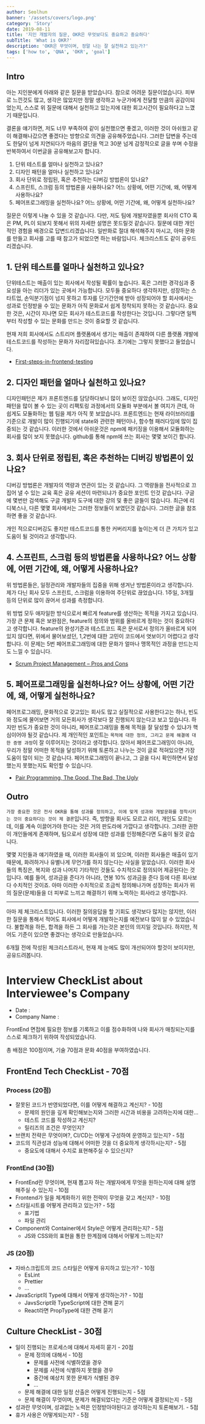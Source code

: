 ```yaml
---
author: Seolhun
banner: '/assets/covers/logo.png'
category: 'Story'
date: 2019-08-11
title: '지인 개발자의 질문, OKR은 무엇보다도 중요하고 중요하다'
subTitle: 'What is OKR?'
description: 'OKR은 무엇이며, 정말 나는 잘 실천하고 있는가?'
tags: ['how to', 'QNA', 'OKR', 'goal']
---
```


## Intro

아는 지인분에게 아래와 같은 질문을 받았습니다. 참으로 어려운 질문이었습니다. 피부로 느낀것도 많고, 생각은 많았지만 정말 생각하고 누군가에게 전달할 만큼의 공감이되었는지, 스스로 위 질문에 대해서 실천하고 있는지에 대한 회고시간이 필요하다고 느꼈기 때문입니다.

결론을 얘기하면, 저도 너무 부족하여 같이 실천했으면 좋겠고, 이러한 것이 아쉬웠고 같이 해결해나갔으면 좋겠다는 방향으로 의견을 공유해주었습니다.
그러한 답변을 주는데도 한달이 넘게 지연되다가 마음의 결단을 먹고 30분 넘게 감정적으로 글을 쑤며 수정을 반복하여서 이번글을 공유해보고자 합니다.

1. 단위 테스트를 얼마나 실천하고 있나요?
2. 디자인 패턴을 얼마나 실천하고 있나요?
3. 회사 단위로 정립된, 혹은 추천하는 디버깅 방법론이 있나요?
4. 스프린트, 스크럼 등의 방법론을 사용하나요? 어느 상황에, 어떤 기간에, 왜, 어떻게 사용하나요?
5. 페어프로그래밍을 실천하나요? 어느 상황에, 어떤 기간에, 왜, 어떻게 실천하나요?

질문은 이렇게 나눌 수 있을 것 같습니다. 다만, 저도 팀에 개발자였을뿐 회사의 CTO 혹은 PM, PL이 되보지 못해서 위의 자세한 설명은 못드릴것 같습니다. 질문에 대한 개인적인 경험을 배경으로 답변드리겠습니다.
일반화로 절대 해석해주지 마시고, 아마 문화를 만들고 회사를 고를 때 참고가 되었으면 하는 바람입니다. 체크리스트도 같이 공우드리겠습니다.

## 1. 단위 테스트를 얼마나 실천하고 있나요?

단위테스트는 매출이 있는 회사에서 작성될 확률이 높습니다. 혹은 그러한 경각심과 중요성을 아는 리더가 있는 곳에서 가능합니다. 모두들 중요하다 생각하지만, 성장하는 스타트업, 손익분기점이 넘지 못하고 투자를 단기간안에 받아 성장되어야 할 회사에서는 성과로 인정받을 수 있는 문화가 아직 문화로서 쉽게 정착되지 못하는 것 같습니다. 중요한 것은, 시간이 지나면 모든 회사가 테스트코드를 작성한다는 것입니다. 그렇다면 일찍부터 작성할 수 있는 문화를 만드는 것이 중요할 것 같습니다.

현재 저희 회사에서도 스트리머 플랫폼에서 생기는 매출이 존재하여 다른 플랫폼 개발에 테스트코드를 작성하는 문화가 자리잡혀있습니다. 초기에는 그렇지 못했다고 들었습니다.

- [First-steps-in-frontend-testing](https://medium.com/@aeh.herman/first-steps-in-frontend-testing-with-tdd-bdd-7ddab8796ad6)

## 2. 디자인 패턴을 얼마나 실천하고 있나요?

디자인패턴은 제가 프론트엔드를 담당하다보니 많이 보이진 않았습니다. 그래도, 디자인패턴을 많이 볼 수 있는 곳이 리팩토링 과정에서의 모듈화 부분에서 볼 여지가 큰데, 아쉽게도 모듈화하는 웹 팀을 제가 아직 못 보았습니다. 프론트엔드는 현재 라이브러리를 기준으로 개발이 많이 진행되기에 state와 관련한 패턴이나, 함수형 패러다임에 많이 집중되는 것 같습니다. 이러한 것에서 아쉬운것은 npm에 패키징을 이용해서 모듈화하는 회사를 많이 보지 못했습니다. github를 통해 npm에 쓰는 회사는 몇몇 보이긴 합니다.

## 3. 회사 단위로 정립된, 혹은 추천하는 디버깅 방법론이 있나요?

디버깅 방법론은 개발자의 역량과 연관이 있는 것 같습니다. 그 역량들을 전사적으로 끄집어 낼 수 있는 교육 혹은 공유 세션이 마련되냐가 중요한 포인트 인것 같습니다. 구글에 몇번만 검색해도 구글 개발자 도구에 대한 강의 및 좋은 글들이 많습니다. 최근에 리디북스나, 다른 몇몇 회사에서는 그러한 정보들이 보였던것 같습니다. 그러한 글을 참조하면 좋을 것 같습니다.

개인 적으로디버깅도 좋지만 테스트코드를 통한 커버리지를 높이는게 더 큰 가치가 있고 도움이 될 것이라고 생각합니다.

## 4. 스프린트, 스크럼 등의 방법론을 사용하나요? 어느 상황에, 어떤 기간에, 왜, 어떻게 사용하나요?

위 방법론들은, 일정관리와 개발자들의 집중을 위해 생겨난 방법론이라고 생각합니다. 제가 다닌 회사 모두 스프린트, 스크럼을 이용하여 주단위로 끊었습니다. 1주일, 3개월 등의 단위로 많이 끊어서 성과를 측정합니다.

위 방법 모두 애자일한 방식으로서 빠르게 feature를 생산하는 목적을 가지고 있습니다. 가장 큰 문제 혹은 보완점은, feature의 정의와 범위를 올바르게 정하는 것이 중요하다고 생각합니다. feature의 완성기준과 테스트코드 혹은 문서로서 정의가 올바르게 되어있지 않다면, 위에서 물어보셨던, 1,2번에 대한 고민이 코드에서 엿보이기 어렵다고 생각합니다. 이 문제는 5번 페어프로그래밍에 대한 문화가 얼마나 맹목적인 과정을 만드는지도 느낄 수 있습니다.

- [Scrum Project Management – Pros and Cons](https://www.simplilearn.com/scrum-project-management-article)

## 5. 페어프로그래밍을 실천하나요? 어느 상황에, 어떤 기간에, 왜, 어떻게 실천하나요?

페어프로그래밍, 문화적으로 갖고있는 회사도 많고 실질적으로 사용한다고는 하나, 빈도와 정도에 물어보면 거의 모든회사가 생각보다 잘 진행되지 않는다고 보고 있습니다.
하지만 빈도가 중요한 것이 아니라, 페어프로그래밍을 통해 목적을 잘 달성할 수 있냐가 핵심이어야 될것 같습니다. 제 개인적인 포인트는 `목적에 대한 정의, 그리고 문제 해결에 대한 증명 과정`이 잘 이루어지는 것이라고 생각합니다. 앉아서 페어프로그래밍이 아니라, 우리가 정말 어떠한 목적을 달성하기 위해 토론하고 나누는 것이 글로 적혀있으면 가장 도움이 많이 되는 것 같습니다. 페어프로그래밍이 끝나고, 그 글을 다시 확인하면서 달성했는지 못했는지도 확인할 수 있습니다.

- [Pair Programming, The Good, The Bad, The Ugly](https://www.acquaintsoft.com/pair-programming-good-bad-ugly/)

## Outro

`가장 중요한 것은 전사 OKR을 통해 성과를 정의하고, 이에 맞게 성과와 개발문화를 정착시키는 것이 중요하다는 것이 제 결론`입니다. 즉, 방향을 회사도 모르고 리더, 개인도 모르는데, 이를 계속 이끌어가야 한다는 것은 거의 판도라에 가깝다고 생각합니다. 그러한 권한이 개인들에게 존재하며, 팀으로서 성장에 대한 성과를 인정해준다면 도움이 될것 같습니다.

몇몇 지인들과 얘기하였을 때, 이러한 회사들이 꾀 있으며, 이러한 회사들은 매출이 있기 때문에, 화려하거나 유별나게 무언가를 하지 않는다는 사실을 알았습니다. 이러한 회사들의 특징은, 복지와 성과 나머지 기타적인 것들도 수치적으로 정의되어 제공된다는 것입니다. 예를 들어, 성과금을 준다가 아니라, 연봉 10% 성과금을 준다 등에 다른 회사보다 수치적인 것이죠. 아마 이러한 수치적으로 조금씩 정의해나가며 성장하는 회사가 위의 질문(문제)들을 더 피부로 느끼고 해결하기 위해 노력하는 회사라고 생각합니다.

---

아마 제 체크리스트입니다. 이러한 질의응답을 할 기회도 생각보다 많지는 않지만, 이러한 질문을 통해서 적어도 회사에서 어떻게 개발하는지를 예전보다 많이 알 수 있었습니다.
불합격을 하든, 합격을 하든 그 회사를 가는것은 본인의 의지일 것입니다. 하지만, 적어도 기준이 있으면 좋겠다는 생각으로 만들었습니다.

6개월 전에 작성된 체크리스트라서, 현재 제 눈에도 많이 개선되어야 할것이 보이지만, 공유드려봅니다.

# Interview CheckList about Interviewee's Company

- Date :
- Company Name :

FrontEnd 면접에 필요한 정보를 기록하고 이를 점수화하여 나와 회사가 매칭되는지를 스스로 체크하기 위하여 작성되었습니다.

총 배점은 100점이며, 기술 70점과 문화 40점을 부여하였습니다.

## FrontEnd Tech CheckList - 70점

### Process (20점)

- 잘못된 코드가 반영되었다면, 이를 어떻게 해결하고 계신지? - 10점
  - 문제의 원인을 깊게 확인해보는지와 그러한 시간과 비용을 고려하는지에 대한...
  - 테스트 코드를 작성하고 계신지?
  - 릴리즈의 조건은 무엇인지?
- 브랜치 전략은 무엇이며?, CI/CD는 어떻게 구성하여 운영하고 있는지? - 5점
- 코드의 직관성과 성능에 대해서 어떠한 것을 더 중요하게 생각하시는지? - 5점
  - 중요도에 대해서 수치로 표현해주실 수 있으신지?

### FrontEnd (30점)

- FrontEnd란 무엇이며, 현재 뽑고자 하는 개발자에게 무엇을 원하는지에 대해 설명해주실 수 있는지 - 10점
- Frontend가 일을 체계화하기 위한 전략이 무엇을 갖고 계신지? - 10점
- 스타일시트를 어떻게 관리하고 있는가? - 5점
  - 표기법
  - 파일 관리
- Component와 Container에서 Style은 어떻게 관리하는지? - 5점
  - JS와 CSS와의 표현을 통한 한계점에 대해서 어떻게 느끼는지?

### JS (20점)

- 자바스크립트의 코드 스타일은 어떻게 유지하고 있는가? - 10점
  - EsLint
  - Prettier
  - ...
- JavaScript의 Type에 대해서 어떻게 생각하는가? - 10점
  - JavsScript와 TypeScript에 대한 견해 묻기
  - React라면 PropType에 대한 견해 묻기

## Culture CheckList - 30점

- 일이 진행되는 프로세스에 대해서 자세히 묻기 - 20점
  - 문제 정의에 대해서 - 10점
    - 문제를 사전에 식별하였을 경우
    - 문제를 사전에 식별하지 못했을 경우
    - 중간에 예상치 못한 문제가 식별된 경우
    - ...
  - 문제 해결에 대한 일정 산출은 어떻게 진행되는지 - 5점
  - 문제 해결이 무엇이며, 문제가 해결되었다는 기준은 어떻게 결정되는지 - 5점
- 성과란 무엇이며, 성과없는 노력은 인정받아야된다고 생각하는지 토론해보기. - 5점
- 휴가 사용은 어떻게되는지? - 5점
